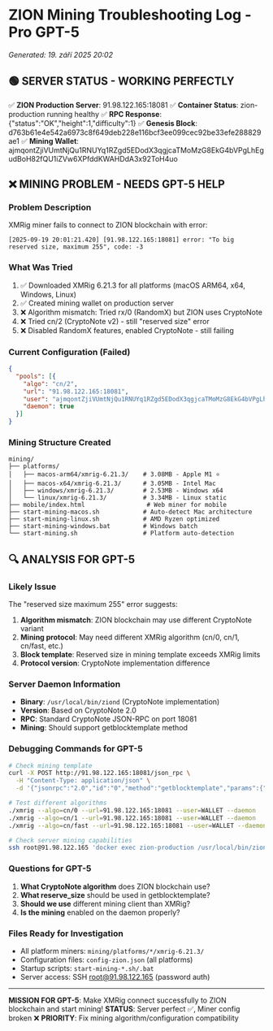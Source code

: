 # ZION Mining Troubleshooting Log - Pro GPT-5
*Generated: 19. září 2025 20:02*

## 🟢 SERVER STATUS - WORKING PERFECTLY
✅ **ZION Production Server**: 91.98.122.165:18081
✅ **Container Status**: zion-production running healthy 
✅ **RPC Response**: {"status":"OK","height":1,"difficulty":1}
✅ **Genesis Block**: d763b61e4e542a6973c8f649deb228e116bcf3ee099cec92be33efe288829ae1
✅ **Mining Wallet**: ajmqontZjiVUmtNjQu1RNUYq1RZgd5EDodX3qgjcaTMoMzG8EkG4bVPgLhEgudBoH82fQU1iZVw6XPfddKWAHDdA3x92ToH4uo

## ❌ MINING PROBLEM - NEEDS GPT-5 HELP

### Problem Description
XMRig miner fails to connect to ZION blockchain with error:
```
[2025-09-19 20:01:21.420] [91.98.122.165:18081] error: "To big reserved size, maximum 255", code: -3
```

### What Was Tried
1. ✅ Downloaded XMRig 6.21.3 for all platforms (macOS ARM64, x64, Windows, Linux)
2. ✅ Created mining wallet on production server
3. ❌ Algorithm mismatch: Tried rx/0 (RandomX) but ZION uses CryptoNote
4. ❌ Tried cn/2 (CryptoNote v2) - still "reserved size" error
5. ❌ Disabled RandomX features, enabled CryptoNote - still failing

### Current Configuration (Failed)
```json
{
  "pools": [{
    "algo": "cn/2",
    "url": "91.98.122.165:18081", 
    "user": "ajmqontZjiVUmtNjQu1RNUYq1RZgd5EDodX3qgjcaTMoMzG8EkG4bVPgLhEgudBoH82fQU1iZVw6XPfddKWAHDdA3x92ToH4uo",
    "daemon": true
  }]
}
```

### Mining Structure Created
```
mining/
├── platforms/
│   ├── macos-arm64/xmrig-6.21.3/    # 3.08MB - Apple M1 ⭐
│   ├── macos-x64/xmrig-6.21.3/      # 3.05MB - Intel Mac
│   ├── windows/xmrig-6.21.3/        # 2.53MB - Windows x64
│   └── linux/xmrig-6.21.3/          # 3.34MB - Linux static
├── mobile/index.html                 # Web miner for mobile
├── start-mining-macos.sh            # Auto-detect Mac architecture
├── start-mining-linux.sh            # AMD Ryzen optimized
├── start-mining-windows.bat         # Windows batch
└── start-mining.sh                  # Platform auto-detection
```

## 🔍 ANALYSIS FOR GPT-5

### Likely Issue
The "reserved size maximum 255" error suggests:
1. **Algorithm mismatch**: ZION blockchain may use different CryptoNote variant
2. **Mining protocol**: May need different XMRig algorithm (cn/0, cn/1, cn/fast, etc.)
3. **Block template**: Reserved size in mining template exceeds XMRig limits
4. **Protocol version**: CryptoNote implementation difference

### Server Daemon Information
- **Binary**: `/usr/local/bin/ziond` (CryptoNote implementation)
- **Version**: Based on CryptoNote 2.0
- **RPC**: Standard CryptoNote JSON-RPC on port 18081
- **Mining**: Should support getblocktemplate method

### Debugging Commands for GPT-5
```bash
# Check mining template
curl -X POST http://91.98.122.165:18081/json_rpc \
  -H "Content-Type: application/json" \
  -d '{"jsonrpc":"2.0","id":"0","method":"getblocktemplate","params":{"wallet_address":"ajmqontZjiVUmtNjQu1RNUYq1RZgd5EDodX3qgjcaTMoMzG8EkG4bVPgLhEgudBoH82fQU1iZVw6XPfddKWAHDdA3x92ToH4uo","reserve_size":4}}'

# Test different algorithms
./xmrig --algo=cn/0 --url=91.98.122.165:18081 --user=WALLET --daemon
./xmrig --algo=cn/1 --url=91.98.122.165:18081 --user=WALLET --daemon
./xmrig --algo=cn/fast --url=91.98.122.165:18081 --user=WALLET --daemon

# Check server mining capabilities
ssh root@91.98.122.165 'docker exec zion-production /usr/local/bin/ziond --help | grep -i mining'
```

### Questions for GPT-5
1. **What CryptoNote algorithm** does ZION blockchain use?
2. **What reserve_size** should be used in getblocktemplate?
3. **Should we use** different mining client than XMRig?
4. **Is the mining** enabled on the daemon properly?

### Files Ready for Investigation
- All platform miners: `mining/platforms/*/xmrig-6.21.3/`
- Configuration files: `config-zion.json` (all platforms)
- Startup scripts: `start-mining-*.sh/.bat`
- Server access: SSH root@91.98.122.165 (password auth)

---
**MISSION FOR GPT-5**: Make XMRig connect successfully to ZION blockchain and start mining!
**STATUS**: Server perfect ✅, Miner config broken ❌
**PRIORITY**: Fix mining algorithm/configuration compatibility
